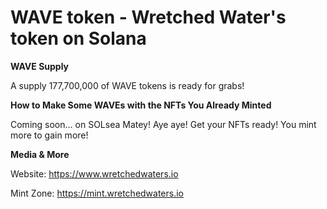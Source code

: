 # WAVE token - Wretched Water's token on Solana 
 
 
 
 **WAVE Supply**

 A supply 177,700,000 of WAVE tokens is ready for grabs! 
 



 **How to Make Some WAVEs with the NFTs You Already Minted**

 Coming soon... on SOLsea Matey! Aye aye! Get your NFTs ready! You mint more to gain more!



**Media & More**

Website: https://www.wretchedwaters.io

Mint Zone: https://mint.wretchedwaters.io